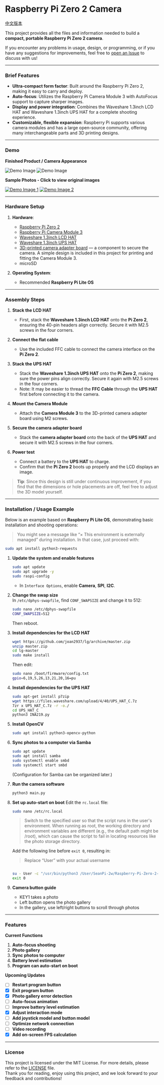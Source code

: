 # Raspberry Pi Zero 2 Camera

[中文版本](README_zh.md)

This project provides all the files and information needed to build a **compact, portable Raspberry Pi Zero 2 camera**.

If you encounter any problems in usage, design, or programming, or if you have any suggestions for improvements, feel free to [open an Issue](../../issues) to discuss with us!

---

### Brief Features

- **Ultra-compact form factor**: Built around the Raspberry Pi Zero 2, making it easy to carry and deploy.
- **Auto-focus**: Utilizes the Raspberry Pi Camera Module 3 with AutoFocus support to capture sharper images.
- **Display and power integration**: Combines the Waveshare 1.3inch LCD HAT and Waveshare 1.3inch UPS HAT for a complete shooting experience.
- **Customizable, flexible expansion**: Raspberry Pi supports various camera modules and has a large open-source community, offering many interchangeable parts and 3D printing designs.

---

### Demo

**Finished Product / Camera Appearance**

![Demo Image](https://github.com/SeanLo940076/RaspberryPi-0-2W-Camera/blob/main/Demo/Camera1.jpg)
![Demo Image](https://github.com/SeanLo940076/RaspberryPi-0-2W-Camera/blob/main/Demo/Camera2.jpg)

**Sample Photos - Click to view original images**

[![Demo Image 1](https://github.com/SeanLo940076/RaspberryPi-0-2W-Camera/blob/main/Demo/Photo1_thumbnail.jpg)](https://github.com/SeanLo940076/RaspberryPi-0-2W-Camera/blob/main/Demo/Photo1.jpg)
[![Demo Image 2](https://github.com/SeanLo940076/RaspberryPi-0-2W-Camera/blob/main/Demo/Photo2_thumbnail.jpg)](https://github.com/SeanLo940076/RaspberryPi-0-2W-Camera/blob/main/Demo/Photo2.jpg)

---

### Hardware Setup

1. **Hardware**:  
   - [Raspberry Pi Zero 2](https://www.raspberrypi.com/products/raspberry-pi-zero-2-w/)
   - [Raspberry Pi Camera Module 3](https://www.raspberrypi.com/products/camera-module-3/)
   - [Waveshare 1.3inch LCD HAT](https://www.waveshare.com/wiki/1.3inch_LCD_HAT)
   - [Waveshare 1.3inch UPS HAT](https://www.waveshare.com/wiki/UPS_HAT_(C))
   - [3D-printed camera adapter board](https://github.com/SeanLo940076/Raspberry-Pi-Zero-2-Camera/blob/main/3D%20Print/camera%20adapter%20board.stl) — a component to secure the camera. A simple design is included in this project for printing and fitting the Camera Module 3.
   - microSD

2. **Operating System**:  
   - Recommended **Raspberry Pi Lite OS**

---

### Assembly Steps

1. **Stack the LCD HAT**  
   - First, stack the **Waveshare 1.3inch LCD HAT** onto the **Pi Zero 2**, ensuring the 40-pin headers align correctly. Secure it with M2.5 screws in the four corners.

2. **Connect the flat cable**  
   - Use the included FFC cable to connect the camera interface on the **Pi Zero 2**.

3. **Stack the UPS HAT**  
   - Stack the **Waveshare 1.3inch UPS HAT** onto the **Pi Zero 2**, making sure the power pins align correctly. Secure it again with M2.5 screws in the four corners.
   - Note: It may be easier to thread the **FFC Cable** through the **UPS HAT** first before connecting it to the camera.

4. **Mount the Camera Module**  
   - Attach the **Camera Module 3** to the 3D-printed camera adapter board using M2 screws.

5. **Secure the camera adapter board**  
   - Stack the **camera adapter board** onto the back of the **UPS HAT** and secure it with M2.5 screws in the four corners.

6. **Power test**  
   - Connect a battery to the **UPS HAT** to charge.  
   - Confirm that the **Pi Zero 2** boots up properly and the LCD displays an image.

> **Tip**: Since this design is still under continuous improvement, if you find that the dimensions or hole placements are off, feel free to adjust the 3D model yourself.

---

### Installation / Usage Example

Below is an example based on **Raspberry Pi Lite OS**, demonstrating basic installation and shooting operations:

> You might see a message like “× This environment is externally managed” during installation. In that case, just proceed with:
   ```bash
   sudo apt install python3-requests
   ```

1. **Update the system and enable features**
   ```bash
   sudo apt update
   sudo apt upgrade -y
   sudo raspi-config
   ```
   - In `Interface Options`, enable **Camera**, **SPI**, **I2C**.

2. **Change the swap size**  
   In `/etc/dphys-swapfile`, find `CONF_SWAPSIZE` and change it to 512:
   ```bash
   sudo nano /etc/dphys-swapfile
   CONF_SWAPSIZE=512
   ```
   Then reboot.

3. **Install dependencies for the LCD HAT**
   ```bash
   wget https://github.com/joan2937/lg/archive/master.zip
   unzip master.zip
   cd lg-master
   sudo make install
   ```

   Then edit:
   ```bash
   sudo nano /boot/firmware/config.txt
   gpio=6,19,5,26,13,21,20,16=pu
   ```

4. **Install dependencies for the UPS HAT**
   ```bash
   sudo apt-get install p7zip
   wget https://files.waveshare.com/upload/4/40/UPS_HAT_C.7z
   7zr x UPS_HAT_C.7z -r -o./
   cd UPS_HAT_C
   python3 INA219.py
   ```

5. **Install OpenCV**
   ```bash
   sudo apt install python3-opencv-python
   ```

6. **Sync photos to a computer via Samba**
   ```bash
   sudo apt update
   sudo apt install samba
   sudo systemctl enable smbd
   sudo systemctl start smbd
   ```
   (Configuration for Samba can be organized later.)

7. **Run the camera software**
   ```bash
   python3 main.py
   ```

8. **Set up auto-start on boot**
   Edit the `rc.local` file:
   ```bash
   sudo nano /etc/rc.local
   ```

   > Switch to the specified user so that the script runs in the user's environment.
   > When running as root, the working directory and environment variables are different (e.g., the default path might be /root),
   > which can cause the script to fail in locating resources like the photo storage directory.
   
   Add the following line before `exit 0`, resulting in:
   > Replace “User” with your actual username
   ```bash

   su - User -c "/usr/bin/python3 /User/SeanPi-2w/Raspberry-Pi-Zero-2-Camera/Camera_v2/main.py &"
   exit 0
   ```

9. **Camera button guide**
   - KEY1 takes a photo
   - Left button opens the photo gallery
   - In the gallery, use left/right buttons to scroll through photos

---

### Features

**Current Functions**
1. **Auto-focus shooting**  
2. **Photo gallery**  
3. **Sync photos to computer**  
4. **Battery level estimation**  
5. **Program can auto-start on boot**

**Upcoming Updates**
- [ ] **Restart program button**
- [X] **Exit program button**
- [X] **Photo gallery error detection**
- [ ] **Auto-focus animation**
- [ ] **Improve battery level estimation**
- [X] **Adjust interaction mode**
- [ ] **Add joystick model and button model**
- [ ] **Optimize network connection**
- [ ] **Video recording**
- [X] **Add on-screen FPS calculation**

---

### License

This project is licensed under the MIT License. For more details, please refer to the [LICENSE](LICENSE) file.  
Thank you for reading, enjoy using this project, and we look forward to your feedback and contributions!
